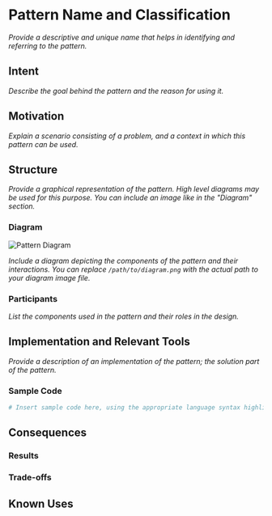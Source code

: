 # Pattern Name and Classification

*Provide a descriptive and unique name that helps in identifying and referring to the pattern.*

## Intent

*Describe the goal behind the pattern and the reason for using it.*

## Motivation

*Explain a scenario consisting of a problem, and a context in which this pattern can be used.*

## Structure

*Provide a graphical representation of the pattern. High level diagrams may be used for this purpose. You can include an image like in the "Diagram" section.*
### Diagram

![Pattern Diagram](/path/to/diagram.png)

*Include a diagram depicting the components of the pattern and their interactions. You can replace `/path/to/diagram.png` with the actual path to your diagram image file.*


### Participants

*List the components used in the pattern and their roles in the design.*



## Implementation and Relevant Tools

*Provide a description of an implementation of the pattern; the solution part of the pattern.*

### Sample Code

```python
# Insert sample code here, using the appropriate language syntax highlighting
```

## Consequences
### Results
### Trade-offs

## Known Uses
